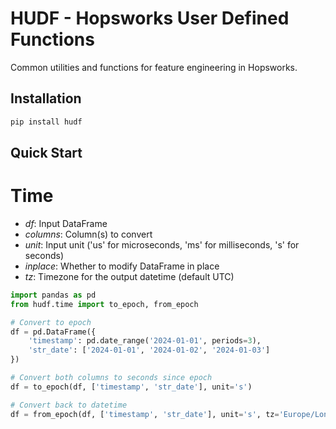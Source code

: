 # HUDF - Hopsworks User Defined Functions

Common utilities and functions for feature engineering in Hopsworks.

## Installation
```bash
pip install hudf
```

## Quick Start
# Time
- *df*: Input DataFrame
- *columns*: Column(s) to convert
- *unit*: Input unit ('us' for microseconds, 'ms' for milliseconds, 's' for seconds)
- *inplace*: Whether to modify DataFrame in place
- *tz*: Timezone for the output datetime (default UTC)

```python
import pandas as pd
from hudf.time import to_epoch, from_epoch

# Convert to epoch
df = pd.DataFrame({
    'timestamp': pd.date_range('2024-01-01', periods=3),
    'str_date': ['2024-01-01', '2024-01-02', '2024-01-03']
})

# Convert both columns to seconds since epoch
df = to_epoch(df, ['timestamp', 'str_date'], unit='s')

# Convert back to datetime
df = from_epoch(df, ['timestamp', 'str_date'], unit='s', tz='Europe/London')

```

